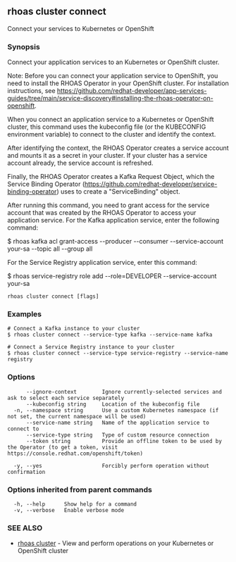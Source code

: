 ## rhoas cluster connect

Connect your services to Kubernetes or OpenShift

### Synopsis

Connect your application services to an Kubernetes or OpenShift cluster.

Note: Before you can connect your application service to OpenShift, you need to install the RHOAS Operator in your OpenShift cluster. For installation instructions, see https://github.com/redhat-developer/app-services-guides/tree/main/service-discovery#installing-the-rhoas-operator-on-openshift.

When you connect an application service to a Kubernetes or OpenShift cluster, this command uses the kubeconfig file (or the KUBECONFIG environment variable) to connect to the cluster and identify the context.

After identifying the context, the RHOAS Operator creates a service account and mounts it as a secret in your cluster. If your cluster has a service account already, the service account is refreshed.

Finally, the RHOAS Operator creates a Kafka Request Object, which the Service Binding Operator (https://github.com/redhat-developer/service-binding-operator) uses to create a "ServiceBinding" object.

After running this command, you need to grant access for the service account that was created by the RHOAS Operator to access your application service. For the Kafka application service, enter the following command:

  $ rhoas kafka acl grant-access --producer --consumer --service-account your-sa --topic all --group all

For the Service Registry application service, enter this command:

  $ rhoas service-registry role add --role=DEVELOPER --service-account your-sa


```
rhoas cluster connect [flags]
```

### Examples

```
# Connect a Kafka instance to your cluster
$ rhoas cluster connect --service-type kafka --service-name kafka

# Connect a Service Registry instance to your cluster
$ rhoas cluster connect --service-type service-registry --service-name registry

```

### Options

```
      --ignore-context        Ignore currently-selected services and ask to select each service separately
      --kubeconfig string     Location of the kubeconfig file
  -n, --namespace string      Use a custom Kubernetes namespace (if not set, the current namespace will be used)
      --service-name string   Name of the application service to connect to
      --service-type string   Type of custom resource connection
      --token string          Provide an offline token to be used by the Operator (to get a token, visit https://console.redhat.com/openshift/token)
                              
  -y, --yes                   Forcibly perform operation without confirmation
```

### Options inherited from parent commands

```
  -h, --help      Show help for a command
  -v, --verbose   Enable verbose mode
```

### SEE ALSO

* [rhoas cluster](rhoas_cluster.md)	 - View and perform operations on your Kubernetes or OpenShift cluster

